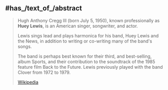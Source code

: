 
## #has_/text_of_/abstract 

> Hugh Anthony Cregg III (born July 5, 1950), known professionally as **Huey Lewis**, 
> is an American singer, songwriter, and actor.
>
> Lewis sings lead and plays harmonica for his band, Huey Lewis and the News, 
> in addition to writing or co-writing many of the band's songs. 
> 
> The band is perhaps best known for their third, and best-selling, album Sports, 
> and their contribution to the soundtrack of the 1985 feature film Back to the Future. 
> Lewis previously played with the band Clover from 1972 to 1979.
>
> [Wikipedia](https://en.wikipedia.org/wiki/Huey%20Lewis)




